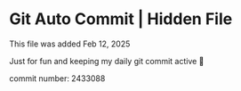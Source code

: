 # Git Auto Commit | Hidden File

This file was added Feb 12, 2025

Just for fun and keeping my daily git commit active 🤪

commit number: 2433088
